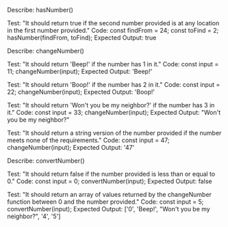 Describe: hasNumber()

Test: "It should return true if the second number provided is at any location in the first number provided."
Code:
const findFrom = 24;
const toFind = 2;
hasNumber(findFrom, toFind);
Expected Output: true

Describe: changeNumber()

Test: "It should return 'Beep!' if the number has 1 in it."
Code:
const input = 11;
changeNumber(input);
Expected Output: 'Beep!'

Test: "It should return 'Boop!' if the number has 2 in it."
Code:
const input = 22;
changeNumber(input);
Expected Output: 'Boop!'

Test: "It should return 'Won't you be my neighbor?' if the number has 3 in it."
Code:
const input = 33;
changeNumber(input);
Expected Output: "Won't you be my neighbor?"

Test: "It should return a string version of the number provided if the number meets none of the requirements."
Code:
const input = 47;
changeNumber(input);
Expected Output: '47'

Describe: convertNumber()

Test: "It should return false if the number provided is less than or equal to 0."
Code:
const input = 0;
convertNumber(input);
Expected Output: false

Test: "It should return an array of values returned by the changeNumber function between 0 and the number provided."
Code:
const input = 5;
convertNumber(input);
Expected Output: ['0', 'Beep!', "Won't you be my neighbor?", '4', '5']